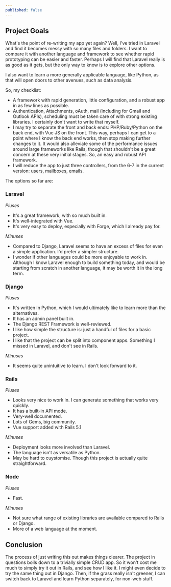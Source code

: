 ```yaml
---
published: false
---
```

## Project Goals

What's the point of re-writing my app yet again? Well, I've tried in Laravel and find it becomes messy with so many files and folders. I want to compare it with another language and framework to see whether rapid prototyping can be easier and faster. Perhaps I will find that Laravel really is as good as it gets, but the only way to know is to explore other options. 

I also want to learn a more generally applicable language, like Python, as that will open doors to other avenues, such as data analysis.

So, my checklist:

- A framework with rapid generation, little configuration, and a robust app in as few lines as possible. 
- Authentication, Attachments, oAuth, mail (including for Gmail and Outlook APIs), scheduling must be taken care of with strong existing libraries. I certainly don't want to write that myself.
- I may try to separate the front and back ends: PHP/Ruby/Python on the back end, with Vue JS on the front. This way, perhaps I can get to a point where I know the back end works, then stop making further changes to it. It would also alleviate some of the performance issues around large frameworks like Rails, though that shouldn't be a great concern at these very initial stages. So, an easy and robust API framework.
- I will reduce the app to just three controllers, from the 6-7 in the current version: users, mailboxes, emails.

The options so far are:

### Laravel


*Pluses* 

+ It's a great framework, with so much built in.
+ It's well-integrated with Vue.
+ It's very easy to deploy, especially with Forge, which I already pay for.

*Minuses*

- Compared to Django, Laravel seems to have an excess of files for even a simple application. I'd prefer a simpler structure.
- I wonder if other languages could be more enjoyable to work in. Although I know Laravel enough to build something today, and would be starting from scratch in another language, it may be worth it in the long term.


### Django


*Pluses* 

+ It's written in Python, which I would ultimately like to learn more than the alternatives.
+ It has an admin panel built in.
+ The Django REST Framework is well-reviewed.
+ I like how simple the structure is: just a handful of files for a basic project.
+ I like that the project can be split into component apps. Something I missed in Laravel, and don't see in Rails.

*Minuses*

- It seems quite unintuitive to learn. I don't look forward to it.


### Rails


*Pluses* 

+ Looks very nice to work in. I can generate something that works very quickly.
+ It has a built-in API mode.
+ Very-well documented.
+ Lots of Gems, big community.
+ Vue support added with Rails 5.1

*Minuses*

- Deployment looks more involved than Laravel.
- The language isn't as versatile as Python.
- May be hard to cuystomise. Though this project is actually quite straightforward.

### Node


*Pluses* 

+ Fast.

*Minuses*

- Not sure what range of existing libraries are available compared to Rails or Django.
- More of a web language at the moment.


## Conclusion

The process of just writing this out makes things clearer. The project in questions boils down to a trivially simple CRUD app. So it won't cost me much to simply try it out in Rails, and see how I like it. I might even decide to try the same thing out in Django. Then, if the grass really isn't greener, I can switch back to Laravel and learn Python separately, for non-web stuff.